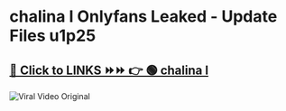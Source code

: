 
 # chalina l Onlyfans Leaked - Update Files u1p25

## <h2><a href="https://clipsfans.com/chalina_l&ref=git">🔗 Click to LINKS ⏩⏩ 👉 🟢 chalina l </a></h2>

<a href="https://clipsfans.com/chalina_l&ref=git" rel="nofollow" data-target="animated-image.originalLink"><img src="https://i.ibb.co.com/xMMVF88/686577567.gif" alt="Viral Video Original" style="max-width: 100%; display: inline-block;" data-target="animated-image.originalImage"></a>

